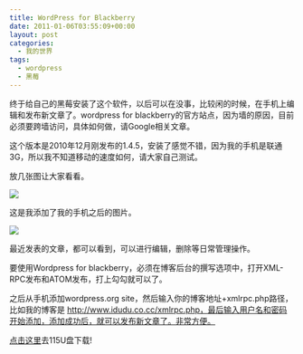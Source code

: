 ```yaml
---
title: WordPress for Blackberry
date: 2011-01-06T03:55:09+00:00
layout: post
categories:
  - 我的世界
tags:
  - wordpress
  - 黑莓
---
```

终于给自己的黑莓安装了这个软件，以后可以在没事，比较闲的时候，在手机上编辑和发布新文章了。wordpress for blackberry的官方站点，因为墙的原因，目前必须要跨墙访问，具体如何做，请Google相关文章。

这个版本是2010年12月刚发布的1.4.5，安装了感觉不错，因为我的手机是联通3G，所以我不知道移动的速度如何，请大家自己测试。

放几张图让大家看看。

![](https://i.imgur.com/3QZ5k.jpg)

这是我添加了我的手机之后的图片。

![](https://i.imgur.com/KugSg.jpg)
<!--more-->

最近发表的文章，都可以看到，可以进行编辑，删除等日常管理操作。

要使用Wordpress for blackberry，必须在博客后台的撰写选项中，打开XML-RPC发布和ATOM发布，打上勾勾就可以了。

之后从手机添加wordpress.org site，然后输入你的博客地址+xmlrpc.php路径，比如我的博客是 <http://www.idudu.co.cc/xmlrpc.php，最后输入用户名和密码开始添加，添加成功后，就可以发布新文章了。非常方便。>

[点击这里](http://u.115.com/file/t4b9a429cc)去115U盘下载!